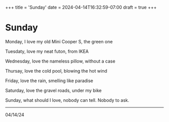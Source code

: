 +++
title = 'Sunday'
date = 2024-04-14T16:32:59-07:00
draft = true
+++


 # Sunday

 Monday, I love my old Mini Cooper S, the green one

 Tuesdaty, love my neat futon, from IKEA

 Wednesday, love the nameless pillow, without a case

 Thursay, love the cold pool, blowing the hot wind

 Friday, love the rain, smelling like paradise

 Saturday, love the gravel roads, under my bike

 Sunday, what should I love, nobody can tell. Nobody to ask.


 ---
 04/14/24
